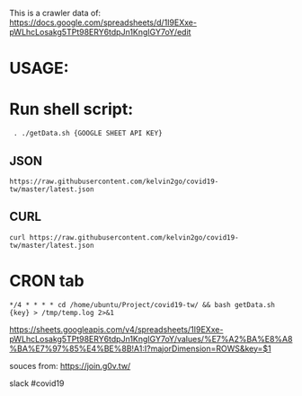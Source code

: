 This is a crawler data of:  
https://docs.google.com/spreadsheets/d/1I9EXxe-pWLhcLosakg5TPt98ERY6tdpJn1KngIGY7oY/edit




# USAGE: 
# Run shell script: 

```
 . ./getData.sh {GOOGLE SHEET API KEY}
```

## JSON 
```
https://raw.githubusercontent.com/kelvin2go/covid19-tw/master/latest.json
```
## CURL 
```
curl https://raw.githubusercontent.com/kelvin2go/covid19-tw/master/latest.json

```

# CRON tab
```
*/4 * * * * cd /home/ubuntu/Project/covid19-tw/ && bash getData.sh {key} > /tmp/temp.log 2>&1

```

https://sheets.googleapis.com/v4/spreadsheets/1I9EXxe-pWLhcLosakg5TPt98ERY6tdpJn1KngIGY7oY/values/%E7%A2%BA%E8%A8%BA%E7%97%85%E4%BE%8B!A1:I?majorDimension=ROWS&key=$1

souces from: 
https://join.g0v.tw/

slack #covid19
